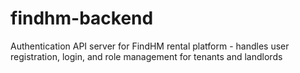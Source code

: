 # findhm-backend
Authentication API server for FindHM rental platform - handles user registration, login, and role management for tenants and landlords
